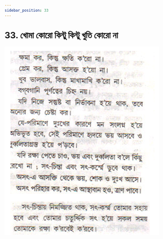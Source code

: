 ```yaml
---
sidebar_position: 33
---
```



# 33.   খোমা কোরো কিন্টু কিন্টু খুতি কোরো না

![খোমা কোরো কিন্টু কিন্টু খুতি কোরো না](../../../static/img/bengali/verse33.png)